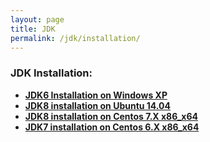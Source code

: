 ```yaml
---
layout: page
title: JDK
permalink: /jdk/installation/
---
```


### JDK Installation:

<ul>
    <li><strong><a href="/jdk/installation/windows/xp/">JDK6 Installation on Windows XP</a></strong></li>
    <li><strong><a href="/jdk/installation/ubuntu/14.04/">JDK8 installation on Ubuntu 14.04</a></strong></li>
    <li><strong><a href="/jdk/installation/centos/7/">JDK8 installation on Centos 7.X x86_x64</a></strong></li>
    <li><strong><a href="/jdk7/installation/centos/6/">JDK7 installation on Centos 6.X x86_x64</a></strong></li>
</ul>

